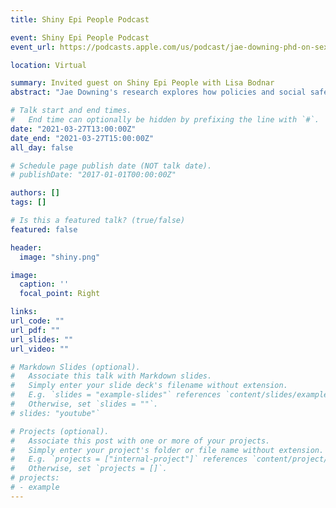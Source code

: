 ```yaml
---
title: Shiny Epi People Podcast

event: Shiny Epi People Podcast
event_url: https://podcasts.apple.com/us/podcast/jae-downing-phd-on-sexual-gender-minority-research/id1526951176?i=1000514696569

location: Virtual

summary: Invited guest on Shiny Epi People with Lisa Bodnar
abstract: "Jae Downing's research explores how policies and social safety nets shape healthcare for gender and sexual minority populations.  Jae talks about how they protect research time by setting boundaries on service, the challenges and exciting aspects of studying sexual and gender minority populations, becoming a parent in the pandemic, lessons Jae and their wife learned about second-parent adoption of their son, love of rom-coms, Bridgerton, Brene Brown, and more! [Listen to the episode](https://podcasts.apple.com/us/podcast/shiny-epi-people/id1526951176)"

# Talk start and end times.
#   End time can optionally be hidden by prefixing the line with `#`.
date: "2021-03-27T13:00:00Z"
date_end: "2021-03-27T15:00:00Z"
all_day: false

# Schedule page publish date (NOT talk date).
# publishDate: "2017-01-01T00:00:00Z"

authors: []
tags: []

# Is this a featured talk? (true/false)
featured: false

header:
  image: "shiny.png"

image:
  caption: ''
  focal_point: Right

links:
url_code: ""
url_pdf: ""
url_slides: ""
url_video: ""

# Markdown Slides (optional).
#   Associate this talk with Markdown slides.
#   Simply enter your slide deck's filename without extension.
#   E.g. `slides = "example-slides"` references `content/slides/example-slides.md`.
#   Otherwise, set `slides = ""`.
# slides: "youtube"`

# Projects (optional).
#   Associate this post with one or more of your projects.
#   Simply enter your project's folder or file name without extension.
#   E.g. `projects = ["internal-project"]` references `content/project/deep-learning/index.md`.
#   Otherwise, set `projects = []`.
# projects:
# - example
---
```



